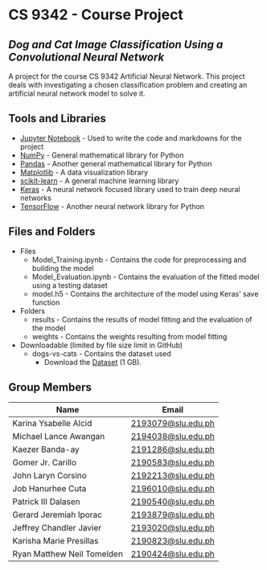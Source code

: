 # CS 9342 - Course Project

## _Dog and Cat Image Classification Using a Convolutional Neural Network_
A project for the course CS 9342 Artificial Neural Network. This project deals with investigating a chosen classification problem and creating an artificial neural network model to solve it.

## Tools and Libraries
- [Jupyter Notebook] - Used to write the code and markdowns for the project
- [NumPy] - General mathematical library for Python
- [Pandas] - Another general mathematical library for Python
- [Matplotlib] - A data visualization library
- [scikit-learn] - A general machine learning library
- [Keras] - A neural network focused library used to train deep neural networks
- [TensorFlow] - Another neural network library for Python

## Files and Folders
- Files
   - Model_Training.ipynb - Contains the code for preprocessing and building the model
   - Model_Evaluation.ipynb - Contains the evaluation of the fitted model using a testing dataset
   - model.h5 - Contains the architecture of the model using Keras' save function
- Folders
   - results - Contains the results of model fitting and the evaluation of the model
   - weights - Contains the weights resulting from model fitting
- Downloadable (limited by file size limit in GitHub)
   - dogs-vs-cats - Contains the dataset used
      - Download the [Dataset] (1 GB).

## Group Members
| Name | Email |
| ------ | ------ |
| Karina Ysabelle Alcid | 2193079@slu.edu.ph |
| Michael Lance Awangan | 2194038@slu.edu.ph |
| Kaezer Banda-ay | 2191286@slu.edu.ph |
| Gomer Jr. Carillo | 2190583@slu.edu.ph |
| John Laryn Corsino | 2192213@slu.edu.ph |
| Job Hanurhee Cuta | 2196010@slu.edu.ph |
| Patrick III Dalasen | 2190540@slu.edu.ph |
| Gerard Jeremiah Iporac | 2193879@slu.edu.ph |
| Jeffrey Chandler Javier | 2193020@slu.edu.ph |
| Karisha Marie Presillas | 2190823@slu.edu.ph |
| Ryan Matthew Neil Tomelden | 2190424@slu.edu.ph |

[//]: # (These are reference links used in the body of this note and get stripped out when the markdown processor does its job. There is no need to format nicely because it shouldn't be seen. Thanks SO - http://stackoverflow.com/questions/4823468/store-comments-in-markdown-syntax)

   [Jupyter Notebook]: <https://jupyter.org/>
   [NumPy]: <https://numpy.org/>
   [Pandas]: <https://pandas.pydata.org/>
   [Matplotlib]: <https://matplotlib.org/>
   [scikit-learn]: <https://scikit-learn.org/stable/>
   [Keras]: <https://keras.io/>
   [TensorFlow]: <https://www.tensorflow.org/>
   [Dataset]: <https://drive.google.com/file/d/1TLDtyI6MQF6dCqlpo_1vWLr8ASboIOVO/view?usp=sharing> 

   [PlDb]: <https://github.com/joemccann/dillinger/tree/master/plugins/dropbox/README.md>
   [PlGh]: <https://github.com/joemccann/dillinger/tree/master/plugins/github/README.md>
   [PlGd]: <https://github.com/joemccann/dillinger/tree/master/plugins/googledrive/README.md>
   [PlOd]: <https://github.com/joemccann/dillinger/tree/master/plugins/onedrive/README.md>
   [PlMe]: <https://github.com/joemccann/dillinger/tree/master/plugins/medium/README.md>
   [PlGa]: <https://github.com/RahulHP/dillinger/blob/master/plugins/googleanalytics/README.md>
